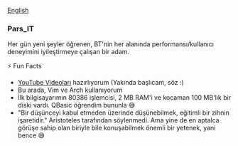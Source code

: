 [English](./README.en.md)

### Pars_IT

Her gün yeni şeyler öğrenen, BT'nin her alanında performansı/kullanıcı deneyimini iyileştirmeye çalışan bir adam.

⚡ Fun Facts
- [YouTube Videoları](https://youtube.com/@pars_it) hazırlıyorum (Yakında başlıcam, söz :)
- Bu arada, Vim ve Arch kullanıyorum
- İlk bilgisayarımın 80386 işlemcisi, 2 MB RAM'i ve kocaman 100 MB'lık bir diski vardı. QBasic öğrendim bununla 😅
- "Bir düşünceyi kabul etmeden üzerinde düşünebilmek, eğitimli bir zihnin işaretidir." Aristoteles tarafından söylenmedi. Ama yine de en aptalca görüşe sahip olan biriyle bile konuşabilmek önemli bir yetenek, yani bence 😅
